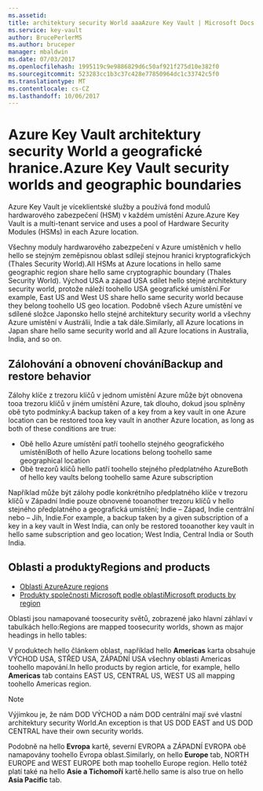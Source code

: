 ```yaml
---
ms.assetid: 
title: architektury security World aaaAzure Key Vault | Microsoft Docs
ms.service: key-vault
author: BrucePerlerMS
ms.author: bruceper
manager: mbaldwin
ms.date: 07/03/2017
ms.openlocfilehash: 1995119c9e9886829d6c50af921f275d10e382f0
ms.sourcegitcommit: 523283cc1b3c37c428e77850964dc1c33742c5f0
ms.translationtype: MT
ms.contentlocale: cs-CZ
ms.lasthandoff: 10/06/2017
---
```

# <a name="azure-key-vault-security-worlds-and-geographic-boundaries"></a><span data-ttu-id="93bce-102">Azure Key Vault architektury security World a geografické hranice.</span><span class="sxs-lookup"><span data-stu-id="93bce-102">Azure Key Vault security worlds and geographic boundaries</span></span>

<span data-ttu-id="93bce-103">Azure Key Vault je víceklientské služby a používá fond modulů hardwarového zabezpečení (HSM) v každém umístění Azure.</span><span class="sxs-lookup"><span data-stu-id="93bce-103">Azure Key Vault is a multi-tenant service and uses a pool of Hardware Security Modules (HSMs) in each Azure location.</span></span> 

<span data-ttu-id="93bce-104">Všechny moduly hardwarového zabezpečení v Azure umístěních v hello hello se stejným zeměpisnou oblast sdílejí stejnou hranici kryptografických (Thales Security World).</span><span class="sxs-lookup"><span data-stu-id="93bce-104">All HSMs at Azure locations in hello same geographic region share hello same cryptographic boundary (Thales Security World).</span></span> <span data-ttu-id="93bce-105">Východ USA a západ USA sdílet hello stejné architektury security world, protože náleží toohello USA geografické umístění.</span><span class="sxs-lookup"><span data-stu-id="93bce-105">For example, East US and West US share hello same security world because they belong toohello US geo location.</span></span> <span data-ttu-id="93bce-106">Podobně všech Azure umístění ve sdílené složce Japonsko hello stejné architektury security world a všechny Azure umístění v Austrálii, Indie a tak dále.</span><span class="sxs-lookup"><span data-stu-id="93bce-106">Similarly, all Azure locations in Japan share hello same security world and all Azure locations in Australia, India, and so on.</span></span> 

## <a name="backup-and-restore-behavior"></a><span data-ttu-id="93bce-107">Zálohování a obnovení chování</span><span class="sxs-lookup"><span data-stu-id="93bce-107">Backup and restore behavior</span></span>

<span data-ttu-id="93bce-108">Zálohy klíče z trezoru klíčů v jednom umístění Azure může být obnovena tooa trezoru klíčů v jiném umístění Azure, tak dlouho, dokud jsou splněny obě tyto podmínky:</span><span class="sxs-lookup"><span data-stu-id="93bce-108">A backup taken of a key from a key vault in one Azure location can be restored tooa key vault in another Azure location, as long as both of these conditions are true:</span></span>

- <span data-ttu-id="93bce-109">Obě hello Azure umístění patří toohello stejného geografického umístění</span><span class="sxs-lookup"><span data-stu-id="93bce-109">Both of hello Azure locations belong toohello same geographical location</span></span>
- <span data-ttu-id="93bce-110">Obě trezorů klíčů hello patří toohello stejného předplatného Azure</span><span class="sxs-lookup"><span data-stu-id="93bce-110">Both of hello key vaults belong toohello same Azure subscription</span></span>

<span data-ttu-id="93bce-111">Například může být zálohy podle konkrétního předplatného klíče v trezoru klíčů v Západní Indie pouze obnovené tooanother trezoru klíčů v hello stejného předplatného a geografická umístění; Indie – Západ, Indie centrální nebo – Jih, Indie.</span><span class="sxs-lookup"><span data-stu-id="93bce-111">For example, a backup taken by a given subscription of a key in a key vault in West India, can only be restored tooanother key vault in hello same subscription and geo location; West India, Central India or South India.</span></span>

## <a name="regions-and-products"></a><span data-ttu-id="93bce-112">Oblasti a produkty</span><span class="sxs-lookup"><span data-stu-id="93bce-112">Regions and products</span></span>

- [<span data-ttu-id="93bce-113">Oblasti Azure</span><span class="sxs-lookup"><span data-stu-id="93bce-113">Azure regions</span></span>](https://azure.microsoft.com/regions/)
- [<span data-ttu-id="93bce-114">Produkty společnosti Microsoft podle oblasti</span><span class="sxs-lookup"><span data-stu-id="93bce-114">Microsoft products by region</span></span>](https://azure.microsoft.com/regions/services/)

<span data-ttu-id="93bce-115">Oblasti jsou namapované toosecurity světů, zobrazené jako hlavní záhlaví v tabulkách hello:</span><span class="sxs-lookup"><span data-stu-id="93bce-115">Regions are mapped toosecurity worlds, shown as major headings in hello tables:</span></span>

<span data-ttu-id="93bce-116">V produktech hello článkem oblast, například hello **Americas** karta obsahuje VÝCHOD USA, STŘED USA, ZÁPADNÍ USA všechny oblasti Americas toohello mapování.</span><span class="sxs-lookup"><span data-stu-id="93bce-116">In hello products by region article, for example, hello **Americas** tab contains EAST US, CENTRAL US, WEST US all mapping toohello Americas region.</span></span> 

>[!NOTE]
><span data-ttu-id="93bce-117">Výjimkou je, že nám DOD VÝCHOD a nám DOD centrální mají své vlastní architektury security World.</span><span class="sxs-lookup"><span data-stu-id="93bce-117">An exception is that US DOD EAST and US DOD CENTRAL have their own security worlds.</span></span> 

<span data-ttu-id="93bce-118">Podobně na hello **Evropa** kartě, severní EVROPA a ZÁPADNÍ EVROPA obě namapovány toohello Evropa oblast.</span><span class="sxs-lookup"><span data-stu-id="93bce-118">Similarly, on hello **Europe** tab, NORTH EUROPE and WEST EUROPE both map toohello Europe region.</span></span> <span data-ttu-id="93bce-119">Hello totéž platí také na hello **Asie a Tichomoří** kartě.</span><span class="sxs-lookup"><span data-stu-id="93bce-119">hello same is also true on hello **Asia Pacific** tab.</span></span>



